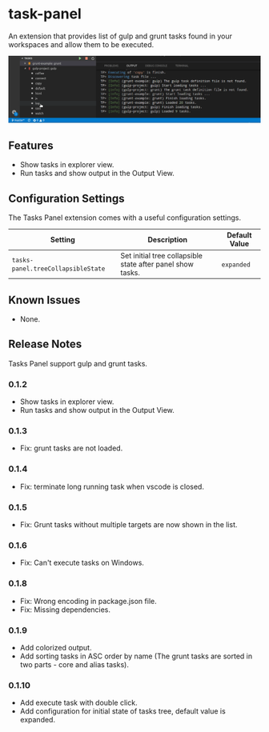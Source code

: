# task-panel

An extension that provides list of gulp and grunt tasks found in your workspaces and allow them to be executed.

![usage](images/example.gif)

## Features

- Show tasks in explorer view.
- Run tasks and show output in the Output View.

## Configuration Settings

The Tasks Panel extension comes with a useful configuration settings.

| Setting                               | Description                                                | Default Value      |
| ------------------------------------- | ---------------------------------------------------------- | ------------------ |
| `tasks-panel.treeCollapsibleState`    | Set initial tree collapsible state after panel show tasks. | `expanded`         |


## Known Issues

- None.

## Release Notes

Tasks Panel support gulp and grunt tasks.

### 0.1.2

- Show tasks in explorer view.
- Run tasks and show output in the Output View.

### 0.1.3

- Fix: grunt tasks are not loaded.

### 0.1.4

- Fix: terminate long running task when vscode is closed.

### 0.1.5

- Fix: Grunt tasks without multiple targets are now shown in the list.

### 0.1.6

- Fix: Can't execute tasks on Windows.

### 0.1.8

- Fix: Wrong encoding in package.json file.
- Fix: Missing dependencies.

### 0.1.9

- Add colorized output.
- Add sorting tasks in ASC order by name (The grunt tasks are sorted in two parts - core and alias tasks).

### 0.1.10

- Add execute task with double click.
- Add configuration for initial state of tasks tree, default value is expanded.
